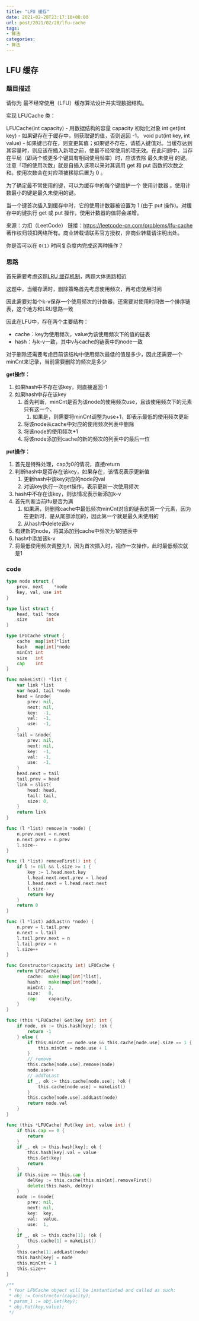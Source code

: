 ```yaml
---
title: "LFU 缓存"
date: 2021-02-28T23:17:10+08:00
url: post/2021/02/28/lfu-cache
tags:
- 算法
categories: 
- 算法
---
```


## LFU 缓存

### 题目描述

请你为 最不经常使用（LFU）缓存算法设计并实现数据结构。

实现 LFUCache 类：

LFUCache(int capacity) - 用数据结构的容量 capacity 初始化对象
int get(int key) - 如果键存在于缓存中，则获取键的值，否则返回 -1。
void put(int key, int value) - 如果键已存在，则变更其值；如果键不存在，请插入键值对。当缓存达到其容量时，则应该在插入新项之前，使最不经常使用的项无效。在此问题中，当存在平局（即两个或更多个键具有相同使用频率）时，应该去除 最久未使用 的键。
注意「项的使用次数」就是自插入该项以来对其调用 get 和 put 函数的次数之和。使用次数会在对应项被移除后置为 0 。

为了确定最不常使用的键，可以为缓存中的每个键维护一个 使用计数器 。使用计数最小的键是最久未使用的键。

当一个键首次插入到缓存中时，它的使用计数器被设置为 1 (由于 put 操作)。对缓存中的键执行 get 或 put 操作，使用计数器的值将会递增。

来源：力扣（LeetCode）
链接：https://leetcode-cn.com/problems/lfu-cache
著作权归领扣网络所有。商业转载请联系官方授权，非商业转载请注明出处。

你是否可以在 `O(1)` 时间复杂度内完成这两种操作？

<!--more-->

### 思路

首先需要考虑这题[LRU 缓存机制](https://leetcode-cn.com/problems/lru-cache/)，两题大体思路相近

这题中，当缓存满时，删除策略首先考虑使用频次，再考虑使用时间

因此需要对每个k-v保存一个使用频次的计数器，还需要对使用时间做一个排序链表，这个地方和LRU思路一致

因此在LFU中，存在两个主要结构：

- cache：key为使用频次，value为该使用频次下的值的链表
- hash：与k-v一致，其中v与cache的链表中的node一致

对于删除还需要考虑目前该结构中使用频次最低的值是多少，因此还需要一个minCnt来记录，当前需要删除的频次是多少

**get操作：**

1. 如果hash中不存在该key，则直接返回-1
2. 如果hash中存在该key
   1. 首先判断，minCnt是否为该node的使用频次use，且该使用频次下的元素只有这一个、
      1. 如果是，则需要将minCnt调整为use+1，即表示最低的使用频次更新
   2. 将该node从cache中对应的使用频次列表中删除
   3. 将该node的使用频次+1
   4. 将该node添加到cache的新的频次的列表中的最后一位

**put操作：**

1. 首先是特殊处理，cap为0的情况，直接return
2. 判断hash中是否存在该key，如果存在，该情况表示更新值
   1. 更新hash中该key对应的node的val
   2. 对该key执行一次get操作，表示更新一次使用频次
3. hash中不存在该key，则该情况表示新添加k-v
4. 首先判断当前lfu是否为满
   1. 如果满，则删除cache中最低频次minCnt对应的链表的第一个元素，因为在更新时，是从尾部添加的，因此第一个就是最久未使用的
   2. 从hash中delete该k-v
5. 构建新的node，将其添加到cache中频次为1的链表中
6. hash中添加该k-v
7. 将最低使用频次调整为1，因为首次插入时，视作一次操作，此时最低频次就是1

### code

```go
type node struct {
	prev, next    *node
	key, val, use int
}

type list struct {
	head, tail *node
	size       int
}

type LFUCache struct {
	cache  map[int]*list
	hash   map[int]*node
	minCnt int
	size   int
	cap    int
}

func makeList() *list {
	var link *list
	var head, tail *node
	head = &node{
		prev: nil,
		next: nil,
		key:  -1,
		val:  -1,
		use:  -1,
	}
	tail = &node{
		prev: nil,
		next: nil,
		key:  -1,
		val:  -1,
		use:  -1,
	}
	head.next = tail
	tail.prev = head
	link = &list{
		head: head,
		tail: tail,
		size: 0,
	}
	return link
}

func (l *list) remove(n *node) {
	n.prev.next = n.next
	n.next.prev = n.prev
	l.size--
}

func (l *list) removeFirst() int {
	if l != nil && l.size >= 1 {
		key := l.head.next.key
		l.head.next.next.prev = l.head
		l.head.next = l.head.next.next
		l.size--
		return key
	}
	return 0
}

func (l *list) addLast(n *node) {
	n.prev = l.tail.prev
	n.next = l.tail
	l.tail.prev.next = n
	l.tail.prev = n
	l.size++
}

func Constructor(capacity int) LFUCache {
	return LFUCache{
		cache:  make(map[int]*list),
		hash:   make(map[int]*node),
		minCnt: 2,
		size:   0,
		cap:    capacity,
	}
}

func (this *LFUCache) Get(key int) int {
	if node, ok := this.hash[key]; !ok {
		return -1
	} else {
		if this.minCnt == node.use && this.cache[node.use].size == 1 {
			this.minCnt = node.use + 1
		}
		// remove
		this.cache[node.use].remove(node)
		node.use++
		// addToLast
		if _, ok := this.cache[node.use]; !ok {
			this.cache[node.use] = makeList()
		}
		this.cache[node.use].addLast(node)
		return node.val
	}
}

func (this *LFUCache) Put(key int, value int) {
	if this.cap == 0 {
		return
	}
	if _, ok := this.hash[key]; ok {
		this.hash[key].val = value
		this.Get(key)
		return
	}
	if this.size >= this.cap {
		delKey := this.cache[this.minCnt].removeFirst()
		delete(this.hash, delKey)
	}
	node := &node{
		prev: nil,
		next: nil,
		key:  key,
		val:  value,
		use:  1,
	}
	if _, ok := this.cache[1]; !ok {
		this.cache[1] = makeList()
	}
	this.cache[1].addLast(node)
	this.hash[key] = node
	this.minCnt = 1
	this.size++
}

/**
 * Your LFUCache object will be instantiated and called as such:
 * obj := Constructor(capacity);
 * param_1 := obj.Get(key);
 * obj.Put(key,value);
 */
```

